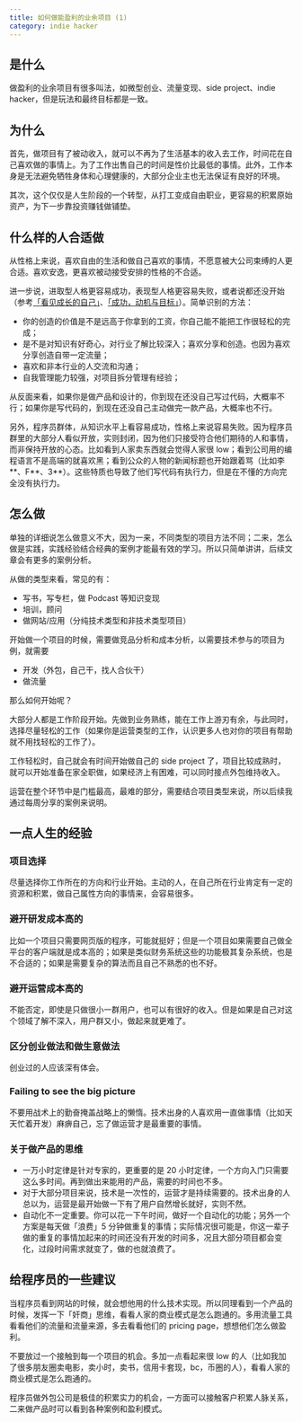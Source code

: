 ```yaml
---
title: 如何做能盈利的业余项目 (1)
category: indie hacker
---
```


## 是什么

做盈利的业余项目有很多叫法，如微型创业、流量变现、side project、indie hacker，但是玩法和最终目标都是一致。

## 为什么

首先，做项目有了被动收入，就可以不再为了生活基本的收入去工作，时间花在自己喜欢做的事情上。为了工作出售自己的时间是性价比最低的事情。此外，工作本身是无法避免牺牲身体和心理健康的，大部分企业主也无法保证有良好的环境。

其次，这个仅仅是人生阶段的一个转型，从打工变成自由职业，更容易的积累原始资产，为下一步靠投资赚钱做铺垫。

## 什么样的人合适做

从性格上来说，喜欢自由的生活和做自己喜欢的事情，不愿意被大公司束缚的人更合适。喜欢安逸，更喜欢被动接受安排的性格的不合适。

进一步说，进取型人格更容易成功，表现型人格更容易失败，或者说都还没开始（参考[「看见成长的自己」](https://book.douban.com/subject/6510688/)、[「成功，动机与目标」](https://book.douban.com/subject/22994632/)）。简单识别的方法：

- 你的创造的价值是不是远高于你拿到的工资，你自己能不能把工作很轻松的完成；
- 是不是对知识有好奇心，对行业了解比较深入；喜欢分享和创造。也因为喜欢分享创造自带一定流量；
- 喜欢和非本行业的人交流和沟通；
- 自我管理能力较强，对项目拆分管理有经验；

从反面来看，如果你是做产品和设计的，你到现在还没自己写过代码，大概率不行；如果你是写代码的，到现在还没自己主动做完一款产品，大概率也不行。

另外，程序员群体，从知识水平上看容易成功，性格上来说容易失败。因为程序员群里的大部分人看似开放，实则封闭，因为他们只接受符合他们期待的人和事情，而非保持开放的心态。比如看到人家卖东西就会觉得人家很 low；看到公司用的编程语言不是高端的就喜欢黑；看到公众的人物的新闻标题也开始跟着骂（比如李**、F**、3**）。这些特质也导致了他们写代码有执行力，但是在不懂的方向完全没有执行力。

## 怎么做

单独的详细说怎么做意义不大，因为一来，不同类型的项目方法不同；二来，怎么做是实践，实践经验结合经典的案例才能最有效的学习。所以只简单讲讲，后续文章会有更多的案例分析。

从做的类型来看，常见的有：

- 写书，写专栏，做 Podcast 等知识变现
- 培训，顾问
- 做网站/应用（分纯技术类型和非技术类型项目）

开始做一个项目的时候，需要做竞品分析和成本分析，以需要技术参与的项目为例，就需要

- 开发（外包，自己干，找人合伙干）
- 做流量

那么如何开始呢？

大部分人都是工作阶段开始。先做到业务熟练，能在工作上游刃有余，与此同时，选择尽量轻松的工作（如果你是运营类型的工作，认识更多人也对你的项目有帮助就不用找轻松的工作了）。

工作轻松时，自己就会有时间开始做自己的 side project 了，项目比较成熟时，就可以开始准备在家全职做，如果经济上有困难，可以同时接点外包维持收入。

运营在整个环节中是门槛最高，最难的部分，需要结合项目类型来说，所以后续我通过每周分享的案例来说明。

## 一点人生的经验

### 项目选择

尽量选择你工作所在的方向和行业开始。主动的人，在自己所在行业肯定有一定的资源和积累，做自己属性方向的事情来，会容易很多。

### 避开研发成本高的

比如一个项目只需要网页版的程序，可能就挺好；但是一个项目如果需要自己做全平台的客户端就是成本高的；如果是类似财务系统这些的功能极其复杂系统，也是不合适的；如果是需要复杂的算法而且自己不熟悉的也不好。

### 避开运营成本高的

不能否定，即使是只做很小一群用户，也可以有很好的收入。但是如果是自己对这个领域了解不深入，用户群又小，做起来就更难了。

### 区分创业做法和做生意做法

创业过的人应该深有体会。

### Failing to see the big picture

不要用战术上的勤奋掩盖战略上的懒惰。技术出身的人喜欢用一直做事情（比如天天忙着开发）麻痹自己，忘了做运营才是最重要的事情。

### 关于做产品的思维

- 一万小时定律是针对专家的，更重要的是 20 小时定律，一个方向入门只需要这么多时间。再到做出来能用的产品，需要的时间也不多。
- 对于大部分项目来说，技术是一次性的，运营才是持续需要的。技术出身的人总以为，运营是最开始做一下有了用户自然增长就好，实则不然。
- 自动化不一定重要。你可以花一下午时间，做好一个自动化的功能；另外一个方案是每天做「浪费」5 分钟做重复的事情；实际情况很可能是，你这一辈子做的重复的事情加起来的时间还没有开发的时间多，况且大部分项目都会变化，过段时间需求就变了，做的也就浪费了。

## 给程序员的一些建议

当程序员看到网站的时候，就会想他用的什么技术实现。所以同理看到一个产品的时候，发挥一下「奸商」思维，看看人家的商业模式是怎么跑通的。多用流量工具看看他们的流量和流量来源，多去看看他们的 pricing page，想想他们怎么做盈利。

不要放过一个接触到每一个项目的机会。多加一点看起来很 low 的人（比如我加了很多朋友圈卖电影，卖小时，卖书，信用卡套现，bc，币圈的人），看看人家的商业模式是怎么跑通的。

程序员做外包公司是极佳的积累实力的机会，一方面可以接触客户积累人脉关系，二来做产品时可以看到各种案例和盈利模式。
